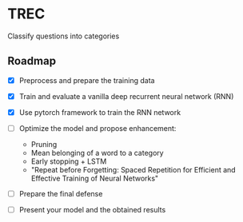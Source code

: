 # TREC
Classify questions into categories

## Roadmap
- [x] Preprocess and prepare the training data

- [x] Train and evaluate a vanilla deep recurrent neural network (RNN)

- [x] Use pytorch framework to train the RNN network
- [ ] Optimize the model and propose enhancement:
	- Pruning
	- Mean belonging of a word to a category
	- Early stopping + LSTM
	- "Repeat before Forgetting: Spaced Repetition for Efficient and Effective Training of Neural Networks"
- [ ] Prepare the final defense
- [ ] Present your model and the obtained results

